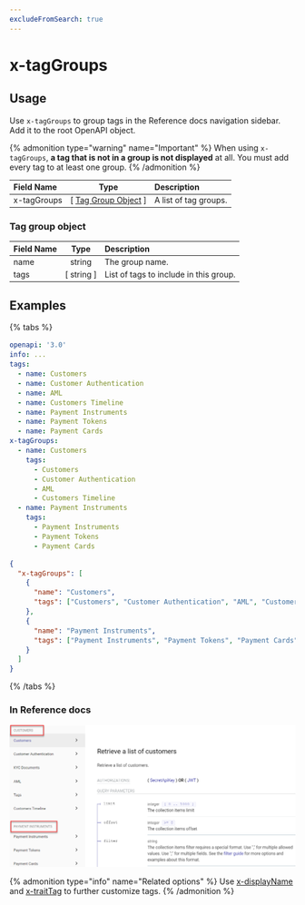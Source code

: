 ```yaml
---
excludeFromSearch: true
---
```


# x-tagGroups

## Usage

Use `x-tagGroups` to group tags in the Reference docs navigation sidebar. Add it to the root OpenAPI object.

{% admonition type="warning" name="Important" %}
When using `x-tagGroups`, **a tag that is not in a group is not displayed** at all. You must add every tag to at least one group.
{% /admonition %}

| Field Name  |                   Type                    | Description           |
| :---------- | :---------------------------------------: | :-------------------- |
| x-tagGroups | [ [Tag Group Object](#tag-group-object) ] | A list of tag groups. |

### Tag group object

| Field Name |    Type    | Description                            |
| :--------- | :--------: | :------------------------------------- |
| name       |   string   | The group name.                        |
| tags       | [ string ] | List of tags to include in this group. |

## Examples
{% tabs %}
```yaml YAML
openapi: '3.0'
info: ...
tags:
  - name: Customers
  - name: Customer Authentication
  - name: AML
  - name: Customers Timeline
  - name: Payment Instruments
  - name: Payment Tokens
  - name: Payment Cards
x-tagGroups:
  - name: Customers
    tags:
      - Customers
      - Customer Authentication
      - AML
      - Customers Timeline
  - name: Payment Instruments
    tags:
      - Payment Instruments
      - Payment Tokens
      - Payment Cards
```
```json JSON
{
  "x-tagGroups": [
    {
      "name": "Customers",
      "tags": ["Customers", "Customer Authentication", "AML", "Customers Timeline"]
    },
    {
      "name": "Payment Instruments",
      "tags": ["Payment Instruments", "Payment Tokens", "Payment Cards"]
    }
  ]
}
```
{% /tabs %}
### In Reference docs

![Rebilly API Reference documentation](./images/x-tag-group.png)

{% admonition type="info" name="Related options" %}
Use [x-displayName](x-display-name.md) and [x-traitTag](x-trait-tag.md) to further customize tags.
{% /admonition %}
